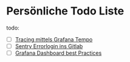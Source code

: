 # Persönliche Todo Liste

todo:

- [ ] [Tracing mittels Grafana Tempo](https://grafana.com/go/webinar/getting-started-with-tracing-and-grafana-tempo/?pg=oss-tempo&plcmt=hero-txt)
- [ ] [Sentry Errorlogin ins Gitlab](https://gitlab.entw.bconnect.barmer.de/help/operations/error_tracking#error-tracking-list)
- [ ] [Grafana Dashboard best Practices](https://grafana.com/docs/grafana/latest/best-practices/best-practices-for-creating-dashboards/)
